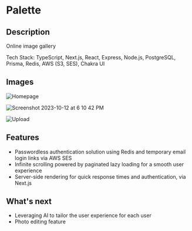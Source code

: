 # Palette

## Description

Online image gallery

Tech Stack: TypeScript, Next.js, React, Express, Node.js, PostgreSQL, Prisma, Redis, AWS (S3, SES), Chakra UI

## Images

![Homepage](https://github.com/toblrne/palette/assets/67180069/0568c44b-11c5-4c9e-b466-9b4e562a3a61)

![Screenshot 2023-10-12 at 6 10 42 PM](https://github.com/toblrne/palette/assets/67180069/8803484e-6ca7-40c9-b96f-2a9d62c90564)


![Upload](https://github.com/toblrne/palette/assets/67180069/7f228133-a314-40ec-9781-05adb9c9e595)

## Features

- Passwordless authentication solution using Redis and temporary email login links via AWS SES
- Infinite scrolling powered by paginated lazy loading for a smooth user experience
- Server-side rendering for quick response times and authentication, via Next.js

## What's next

- Leveraging AI to tailor the user experience for each user
- Photo editing feature

